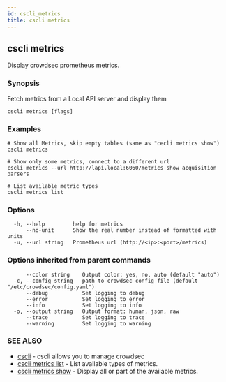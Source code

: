 ```yaml
---
id: cscli_metrics
title: cscli metrics
---
```

## cscli metrics

Display crowdsec prometheus metrics.

### Synopsis

Fetch metrics from a Local API server and display them

```
cscli metrics [flags]
```

### Examples

```
# Show all Metrics, skip empty tables (same as "cecli metrics show")
cscli metrics

# Show only some metrics, connect to a different url
cscli metrics --url http://lapi.local:6060/metrics show acquisition parsers

# List available metric types
cscli metrics list
```

### Options

```
  -h, --help         help for metrics
      --no-unit      Show the real number instead of formatted with units
  -u, --url string   Prometheus url (http://<ip>:<port>/metrics)
```

### Options inherited from parent commands

```
      --color string    Output color: yes, no, auto (default "auto")
  -c, --config string   path to crowdsec config file (default "/etc/crowdsec/config.yaml")
      --debug           Set logging to debug
      --error           Set logging to error
      --info            Set logging to info
  -o, --output string   Output format: human, json, raw
      --trace           Set logging to trace
      --warning         Set logging to warning
```

### SEE ALSO

* [cscli](/cscli/cscli.md)	 - cscli allows you to manage crowdsec
* [cscli metrics list](/cscli/cscli_metrics_list.md)	 - List available types of metrics.
* [cscli metrics show](/cscli/cscli_metrics_show.md)	 - Display all or part of the available metrics.

